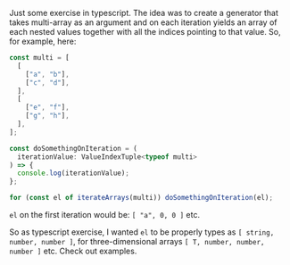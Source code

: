 Just some exercise in typescript. The idea was to create a generator that takes multi-array as an argument and on each iteration yields an array of each nested values together with all the indices pointing to that value. So, for example, here:

```js
const multi = [
  [
    ["a", "b"],
    ["c", "d"],
  ],
  [
    ["e", "f"],
    ["g", "h"],
  ],
];

const doSomethingOnIteration = (
  iterationValue: ValueIndexTuple<typeof multi>
) => {
  console.log(iterationValue);
};

for (const el of iterateArrays(multi)) doSomethingOnIteration(el);
```

`el` on the first iteration would be: `[ "a", 0, 0 ]` etc.

So as typescript exercise, I wanted `el` to be properly types as `[ string, number, number ]`, for three-dimensional arrays `[ T, number, number, number ]` etc. 
Check out examples. 